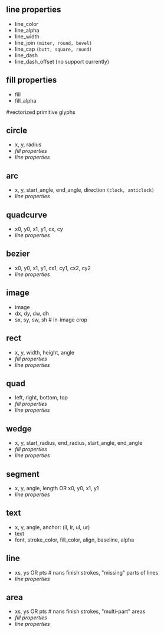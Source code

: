 ## line properties
 - line_color
 - line_alpha
 - line_width
 - line_join ``(miter, round, bevel)``
 - line_cap ``(butt, square, round)``
 - line_dash
 - line_dash_offset (no support currently)

## fill properties
 - fill
 - fill_alpha


#vectorized primitive glyphs

## circle
 - x, y, radius
 - *fill properties*
 - *line properties*

## arc
 - x, y, start_angle, end_angle, direction ``(clock, anticlock)``
 - *line properties*

## quadcurve
 - x0, y0, x1, y1, cx, cy
 - *line properties*

## bezier
 - x0, y0, x1, y1, cx1, cy1, cx2, cy2
 - *line properties*

## image
 - image
 - dx, dy, dw, dh
 - sx, sy, sw, sh  # in-image crop

## rect
 - x, y, width, height, angle
 - *fill properties*
 - *line properties*

## quad
 - left, right, bottom, top
 - *fill properties*
 - *line properties*

## wedge
 - x, y, start_radius, end_radius, start_angle, end_angle
 - *fill properties*
 - *line properties*

## segment
 - x, y, angle, length OR x0, y0, x1, y1
 - *line properties*

## text
 - x, y, angle, anchor: (ll, lr, ul, ur)
 - text
 - font, stroke_color, fill_color, align, baseline, alpha

## line
 - xs, ys OR pts    # nans finish strokes, "missing" parts of lines
 - *line properties*

## area
 - xs, ys OR pts    # nans finish strokes, "multi-part" areas
 - *fill properties*
 - *line properties*


